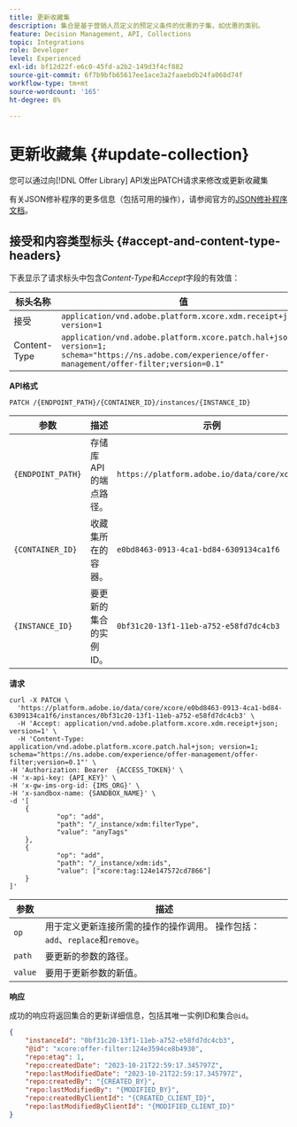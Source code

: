 ```yaml
---
title: 更新收藏集
description: 集合是基于营销人员定义的预定义条件的优惠的子集，如优惠的类别。
feature: Decision Management, API, Collections
topic: Integrations
role: Developer
level: Experienced
exl-id: bf12d22f-e6c0-45fd-a2b2-149d3f4cf882
source-git-commit: 6f7b9bfb65617ee1ace3a2faaebdb24fa068d74f
workflow-type: tm+mt
source-wordcount: '165'
ht-degree: 8%

---
```


# 更新收藏集 {#update-collection}

您可以通过向[!DNL Offer Library] API发出PATCH请求来修改或更新收藏集

有关JSON修补程序的更多信息（包括可用的操作），请参阅官方的[JSON修补程序文档](https://jsonpatch.com/)。

## 接受和内容类型标头 {#accept-and-content-type-headers}

下表显示了请求标头中包含&#x200B;*Content-Type*&#x200B;和&#x200B;*Accept*&#x200B;字段的有效值：

| 标头名称 | 值 |
| ----------- | ----- |
| 接受 | `application/vnd.adobe.platform.xcore.xdm.receipt+json; version=1` |
| Content-Type | `application/vnd.adobe.platform.xcore.patch.hal+json; version=1; schema="https://ns.adobe.com/experience/offer-management/offer-filter;version=0.1"` |

**API格式**

```http
PATCH /{ENDPOINT_PATH}/{CONTAINER_ID}/instances/{INSTANCE_ID}
```

| 参数 | 描述 | 示例 |
| --------- | ----------- | ------- |
| `{ENDPOINT_PATH}` | 存储库API的端点路径。 | `https://platform.adobe.io/data/core/xcore/` |
| `{CONTAINER_ID}` | 收藏集所在的容器。 | `e0bd8463-0913-4ca1-bd84-6309134ca1f6` |
| `{INSTANCE_ID}` | 要更新的集合的实例ID。 | `0bf31c20-13f1-11eb-a752-e58fd7dc4cb3` |

**请求**

```shell
curl -X PATCH \
  'https://platform.adobe.io/data/core/xcore/e0bd8463-0913-4ca1-bd84-6309134ca1f6/instances/0bf31c20-13f1-11eb-a752-e58fd7dc4cb3' \
  -H 'Accept: application/vnd.adobe.platform.xcore.xdm.receipt+json; version=1' \
  -H 'Content-Type: application/vnd.adobe.platform.xcore.patch.hal+json; version=1; schema="https://ns.adobe.com/experience/offer-management/offer-filter;version=0.1"' \
-H 'Authorization: Bearer  {ACCESS_TOKEN}' \
-H 'x-api-key: {API_KEY}' \
-H 'x-gw-ims-org-id: {IMS_ORG}' \
-H 'x-sandbox-name: {SANDBOX_NAME}' \
-d '[
    {
            "op": "add",
            "path": "/_instance/xdm:filterType",
            "value": "anyTags"
    },
    {
            "op": "add",
            "path": "/_instance/xdm:ids",
            "value": ["xcore:tag:124e147572cd7866"]
    }
]'
```

| 参数 | 描述 |
| --------- | ----------- |
| `op` | 用于定义更新连接所需的操作的操作调用。 操作包括： `add`、`replace`和`remove`。 |
| `path` | 要更新的参数的路径。 |
| `value` | 要用于更新参数的新值。 |

**响应**

成功的响应将返回集合的更新详细信息，包括其唯一实例ID和集合`@id`。

```json
{
    "instanceId": "0bf31c20-13f1-11eb-a752-e58fd7dc4cb3",
    "@id": "xcore:offer-filter:124e3594ce8b4930",
    "repo:etag": 1,
    "repo:createdDate": "2023-10-21T22:59:17.345797Z",
    "repo:lastModifiedDate": "2023-10-21T22:59:17.345797Z",
    "repo:createdBy": "{CREATED_BY}",
    "repo:lastModifiedBy": "{MODIFIED_BY}",
    "repo:createdByClientId": "{CREATED_CLIENT_ID}",
    "repo:lastModifiedByClientId": "{MODIFIED_CLIENT_ID}"
}
```
